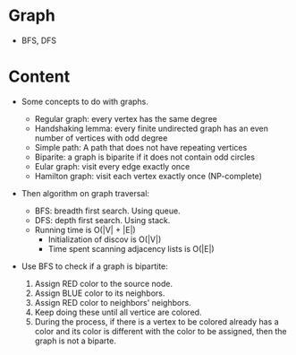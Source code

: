 
# Graph
* BFS, DFS

# Content
* Some concepts to do with graphs.

	* Regular graph: every vertex has the same degree
	* Handshaking lemma: every finite undirected graph has an even number of vertices with odd degree
	* Simple path: A path that does not have repeating vertices
	* Biparite: a graph is biparite if it does not contain odd circles
	* Eular graph: visit every edge exactly once
	* Hamilton graph: visit each vertex exactly once (NP-complete)

* Then algorithm on graph traversal: 

	* BFS: breadth first search. Using queue.
	* DFS: depth first search. Using stack.
	* Running time is O(|V| + |E|)
		* Initialization of discov is O(|V|)
		* Time spent scanning adjacency lists is O(|E|)


* Use BFS to check if a graph is bipartite: 
	1. Assign RED color to the source node. 
	2. Assign BLUE color to its neighbors. 
	3. Assign RED color to neighbors' neighbors. 
	4. Keep doing these until all vertice are colored. 
	5. During the process, if there is a vertex to be colored already has a color and its color is different with the color to be assigned, then the graph is not a biparte.